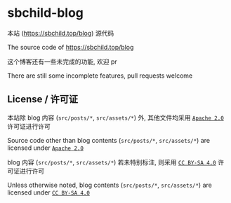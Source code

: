 # sbchild-blog

本站 (<https://sbchild.top/blog>) 源代码

The source code of <https://sbchild.top/blog>

这个博客还有一些未完成的功能, 欢迎 pr

There are still some incomplete features, pull requests welcome

## License / 许可证

本站除 blog 内容 (`src/posts/*`, `src/assets/*`) 外, 其他文件均采用 [`Apache 2.0`](./LICENSE) 许可证进行许可

Source code other than blog contents (`src/posts/*`, `src/assets/*`) are licensed under [`Apache 2.0`](./LICENSE)

blog 内容 (`src/posts/*`, `src/assets/*`) 若未特别标注, 则采用 [`CC BY-SA 4.0`](https://creativecommons.org/licenses/by-sa/4.0/) 许可证进行许可

Unless otherwise noted, blog contents (`src/posts/*`, `src/assets/*`) are licensed under [`CC BY-SA 4.0`](https://creativecommons.org/licenses/by-sa/4.0/)
